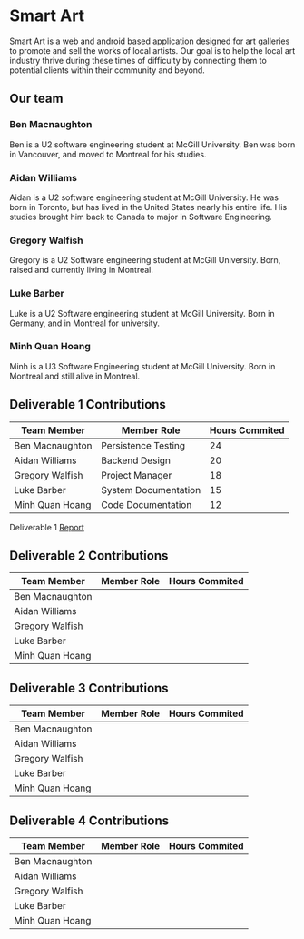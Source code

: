 # Smart Art
Smart Art is a web and android based application designed for art galleries to promote and sell the works of local artists.
Our goal is to help the local art industry thrive during these times of difficulty by connecting them to potential clients within their community and beyond.

## Our team
### Ben Macnaughton
Ben is a U2 software engineering student at McGill University. Ben was born in Vancouver, and moved to Montreal for his studies.
### Aidan Williams  
Aidan is a U2 software engineering student at McGill University. He was born in Toronto, but has lived in the United States nearly his entire life. His studies brought him back to Canada to major in Software Engineering.
### Gregory Walfish
Gregory is a U2 Software engineering student at McGill University. Born, raised and currently living in Montreal.
### Luke Barber
Luke is a U2 Software engineering student at McGill University. Born in Germany, and in Montreal for university.
### Minh Quan Hoang
Minh is a U3 Software Engineering student at McGill University. Born in Montreal and still alive in Montreal.



## Deliverable 1 Contributions
| Team Member      | Member Role          | Hours Commited  |
| -----------------| -------------------- | --------------- |
| Ben Macnaughton  | Persistence Testing  |        24       |
| Aidan Williams   | Backend Design       |        20       |
| Gregory Walfish  | Project Manager      |        18       |
| Luke Barber      | System Documentation |        15       |
| Minh Quan Hoang  | Code Documentation   |        12       |

Deliverable 1 [Report](https://github.com/McGill-ECSE321-Fall2020/project-group-12/wiki/Report)
## Deliverable 2 Contributions
| Team Member      | Member Role   | Hours Commited  |
| -----------------| ------------- | --------------- |
| Ben Macnaughton  |               |                 |
| Aidan Williams   |               |                 |
| Gregory Walfish  |               |                 |
| Luke Barber     |               |                 |
| Minh Quan Hoang  |               |                 |

## Deliverable 3 Contributions
| Team Member      | Member Role   | Hours Commited  |
| -----------------| ------------- | --------------- |
| Ben Macnaughton  |               |                 |
| Aidan Williams   |               |                 |
| Gregory Walfish  |               |                 |
| Luke Barber     |               |                 |
| Minh Quan Hoang  |               |                 |

## Deliverable 4 Contributions
| Team Member      | Member Role   | Hours Commited  |
| -----------------| ------------- | --------------- |
| Ben Macnaughton  |               |                 |
| Aidan Williams   |               |                 |
| Gregory Walfish  |               |                 |
| Luke Barber     |               |                 |
| Minh Quan Hoang  |               |                 |
